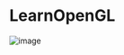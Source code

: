 # LearnOpenGL

![image](https://user-images.githubusercontent.com/59910227/83612088-e1dccc80-a5bc-11ea-8616-aa4cce6c058d.png)
